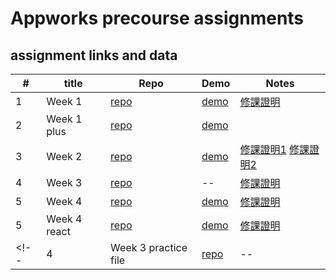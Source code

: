 # Appworks precourse assignments

## assignment links and data
| # | title | Repo | Demo | Notes | 
| --- | --- | --- | --- | --- |
| 1 | Week 1 | [repo](https://github.com/Joy-port/aw-remote-assignments/tree/master/week1) | [demo](https://joy-port.github.io/aw-remote-assignments/week1) | [修課證明](https://imgur.com/gallery/TfFXjQK) |
| 2 | Week 1 plus | [repo](https://github.com/Joy-port/aw-remote-assignments/tree/master/week1-plus) | [demo](https://joy-port.github.io/aw-remote-assignments/week1-plus) |  |
| 3 | Week 2 | [repo](https://github.com/Joy-port/aw-remote-assignments/tree/master/week2) | [demo](https://joy-port.github.io/aw-remote-assignments/week2) | [修課證明1](https://imgur.com/gallery/mx8oCpD) [修課證明2](https://imgur.com/gallery/FNuJLh2) |
| 4 | Week 3 | [repo](https://github.com/Joy-port/aw-remote-assignments/tree/master/week3) | -- | [修課證明](https://imgur.com/gallery/X4d4wtz) |
| 5 | Week 4 | [repo](https://github.com/Joy-port/aw-remote-assignments/tree/master/week4) | [demo](https://joy-port.github.io/aw-remote-assignments/week4) | [修課證明](https://imgur.com/gallery/5nXpZFH) |
| 5 | Week 4 react | [repo](https://github.com/Joy-port/aw-remote-assignments/tree/master/week4) | [demo](https://joy-port.github.io/aw-remote-assignments/week4) | [修課證明](https://imgur.com/gallery/5nXpZFH) |
<!-- | 4 | Week 3 practice file | [repo](https://github.com/Joy-port/aw-remote-assignments/tree/master/week3-practice) | -- | -- | -->


